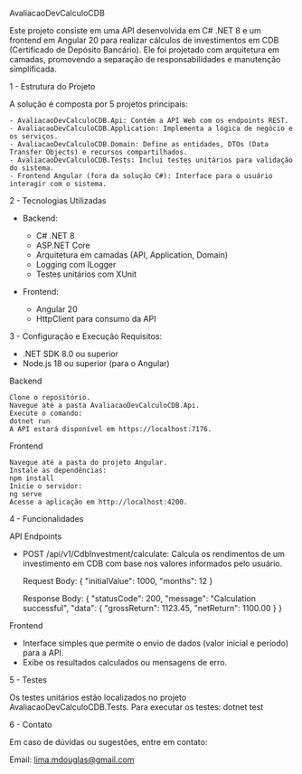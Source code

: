 AvaliacaoDevCalculoCDB

Este projeto consiste em uma API desenvolvida em C# .NET 8 e um frontend em Angular 20 para realizar cálculos de investimentos em CDB (Certificado de Depósito Bancário). Ele foi projetado com arquitetura em camadas, promovendo a separação de responsabilidades e manutenção simplificada.

1 - Estrutura do Projeto

A solução é composta por 5 projetos principais:

    - AvaliacaoDevCalculoCDB.Api: Contém a API Web com os endpoints REST.
    - AvaliacaoDevCalculoCDB.Application: Implementa a lógica de negócio e os serviços.
    - AvaliacaoDevCalculoCDB.Domain: Define as entidades, DTOs (Data Transfer Objects) e recursos compartilhados.
    - AvaliacaoDevCalculoCDB.Tests: Inclui testes unitários para validação do sistema.
    - Frontend Angular (fora da solução C#): Interface para o usuário interagir com o sistema.

2 - Tecnologias Utilizadas
- Backend:
    - C# .NET 8
    - ASP.NET Core
    - Arquitetura em camadas (API, Application, Domain)
    - Logging com ILogger
    - Testes unitários com XUnit

- Frontend:
    - Angular 20
    - HttpClient para consumo da API

3 - Configuração e Execução
Requisitos:
  - .NET SDK 8.0 ou superior
  - Node.js 18 ou superior (para o Angular)

Backend

    Clone o repositório.
    Navegue até a pasta AvaliacaoDevCalculoCDB.Api.
    Execute o comando:
    dotnet run
    A API estará disponível em https://localhost:7176.

Frontend

    Navegue até a pasta do projeto Angular.
    Instale as dependências:
    npm install
    Inicie o servidor:
    ng serve
    Acesse a aplicação em http://localhost:4200.

4 - Funcionalidades

API Endpoints

  - POST /api/v1/CdbInvestment/calculate: Calcula os rendimentos de um investimento em CDB com base nos valores informados pelo usuário.

    Request Body:
    {
          "initialValue": 1000,
          "months": 12
    }

    Response Body:
    {
          "statusCode": 200,
          "message": "Calculation successful",
          "data": {
            "grossReturn": 1123.45,
            "netReturn": 1100.00
          }
    }

Frontend
  
  - Interface simples que permite o envio de dados (valor inicial e período) para a API.
  - Exibe os resultados calculados ou mensagens de erro.

5 - Testes

  Os testes unitários estão localizados no projeto AvaliacaoDevCalculoCDB.Tests.
  Para executar os testes:
  dotnet test

6 - Contato
  
  Em caso de dúvidas ou sugestões, entre em contato:
  
  Email: lima.mdouglas@gmail.com
